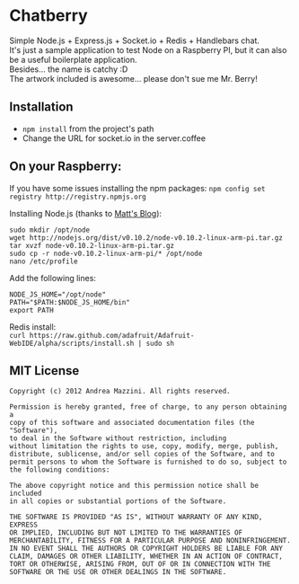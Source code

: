 Chatberry
==================

Simple Node.js + Express.js + Socket.io + Redis + Handlebars chat.  
It's just a sample application to test Node on a Raspberry PI, but it can also be a useful boilerplate application.  
Besides... the name is catchy :D  
The artwork included is awesome... please don't sue me Mr. Berry!


Installation
--------------------
* ```npm install``` from the project's path
* Change the URL for socket.io in the server.coffee

On your Raspberry:
--------------------
If you have some issues installing the npm packages:
```npm config set registry http://registry.npmjs.org```

Installing Node.js (thanks to [Matt's Blog](http://blog.rueedlinger.ch/2013/03/raspberry-pi-and-nodejs-basic-setup/)):  

    sudo mkdir /opt/node
    wget http://nodejs.org/dist/v0.10.2/node-v0.10.2-linux-arm-pi.tar.gz
    tar xvzf node-v0.10.2-linux-arm-pi.tar.gz
    sudo cp -r node-v0.10.2-linux-arm-pi/* /opt/node
    nano /etc/profile
    
Add the following lines:  

    NODE_JS_HOME="/opt/node"
    PATH="$PATH:$NODE_JS_HOME/bin"
    export PATH

Redis install:  
```curl https://raw.github.com/adafruit/Adafruit-WebIDE/alpha/scripts/install.sh | sudo sh```



MIT License
--------------------
	Copyright (c) 2012 Andrea Mazzini. All rights reserved.

	Permission is hereby granted, free of charge, to any person obtaining a
	copy of this software and associated documentation files (the "Software"),
	to deal in the Software without restriction, including
	without limitation the rights to use, copy, modify, merge, publish,
	distribute, sublicense, and/or sell copies of the Software, and to
	permit persons to whom the Software is furnished to do so, subject to
	the following conditions:

	The above copyright notice and this permission notice shall be included
	in all copies or substantial portions of the Software.

	THE SOFTWARE IS PROVIDED "AS IS", WITHOUT WARRANTY OF ANY KIND, EXPRESS
	OR IMPLIED, INCLUDING BUT NOT LIMITED TO THE WARRANTIES OF
	MERCHANTABILITY, FITNESS FOR A PARTICULAR PURPOSE AND NONINFRINGEMENT.
	IN NO EVENT SHALL THE AUTHORS OR COPYRIGHT HOLDERS BE LIABLE FOR ANY
	CLAIM, DAMAGES OR OTHER LIABILITY, WHETHER IN AN ACTION OF CONTRACT,
	TORT OR OTHERWISE, ARISING FROM, OUT OF OR IN CONNECTION WITH THE
	SOFTWARE OR THE USE OR OTHER DEALINGS IN THE SOFTWARE.